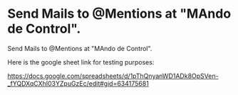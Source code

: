 Send Mails to @Mentions at "MAndo de Control".
==============================================

Send Mails to @Mentions at "MAndo de Control".

Here is the google sheet link for testing purposes:

https://docs.google.com/spreadsheets/d/1pThQnyanWD1ADk8OpSVen-_fYQDXqCXhI03YZpuGzEc/edit#gid=634175681

